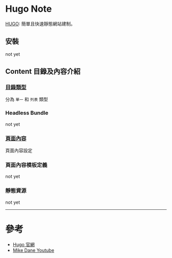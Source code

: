 # Hugo Note

[HUGO](https://gohugo.io/): 簡單且快速靜態網站建制。

## 安裝

not yet

## Content 目錄及內容介紹

### [目錄類型](content_directory.md)

分為 `單一` 和 `列表` 類型

### Headless Bundle

not yet

### [頁面內容](front_matter.md)

頁面內容設定

### 頁面內容模板定義

not yet

### 靜態資源

not yet

----
# 參考

* [Hugo 官網](https://gohugo.io/documentation/)
* [Mike Dane Youtube](https://www.youtube.com/watch?list=PLLAZ4kZ9dFpOnyRlyS-liKL5ReHDcj4G3&v=qtIqKaDlqXo)